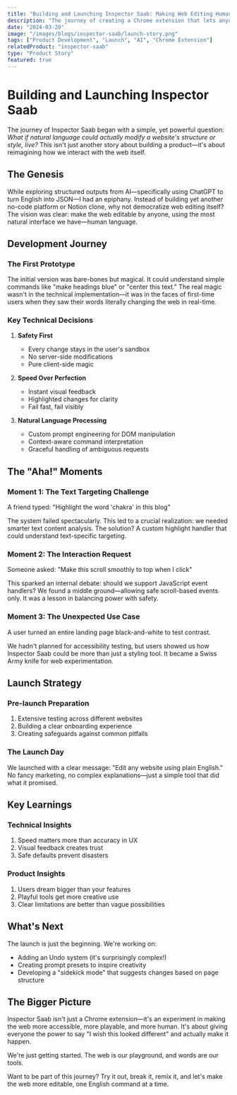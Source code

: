 ```yaml
---
title: "Building and Launching Inspector Saab: Making Web Editing Human"
description: "The journey of creating a Chrome extension that lets anyone edit any website using plain English—no code required."
date: "2024-03-20"
image: "/images/blogs/inspector-saab/launch-story.png"
tags: ["Product Development", "Launch", "AI", "Chrome Extension"]
relatedProduct: "inspector-saab"
type: "Product Story"
featured: true
---
```


# Building and Launching Inspector Saab

The journey of Inspector Saab began with a simple, yet powerful question: *What if natural language could actually modify a website's structure or style, live?* This isn't just another story about building a product—it's about reimagining how we interact with the web itself.

## The Genesis

While exploring structured outputs from AI—specifically using ChatGPT to turn English into JSON—I had an epiphany. Instead of building yet another no-code platform or Notion clone, why not democratize web editing itself? The vision was clear: make the web editable by anyone, using the most natural interface we have—human language.

## Development Journey

### The First Prototype

The initial version was bare-bones but magical. It could understand simple commands like "make headings blue" or "center this text." The real magic wasn't in the technical implementation—it was in the faces of first-time users when they saw their words literally changing the web in real-time.

### Key Technical Decisions

1. **Safety First**
   - Every change stays in the user's sandbox
   - No server-side modifications
   - Pure client-side magic

2. **Speed Over Perfection**
   - Instant visual feedback
   - Highlighted changes for clarity
   - Fail fast, fail visibly

3. **Natural Language Processing**
   - Custom prompt engineering for DOM manipulation
   - Context-aware command interpretation
   - Graceful handling of ambiguous requests

## The "Aha!" Moments

### Moment 1: The Text Targeting Challenge
A friend typed: "Highlight the word 'chakra' in this blog"

The system failed spectacularly. This led to a crucial realization: we needed smarter text content analysis. The solution? A custom highlight handler that could understand text-specific targeting.

### Moment 2: The Interaction Request
Someone asked: "Make this scroll smoothly to top when I click"

This sparked an internal debate: should we support JavaScript event handlers? We found a middle ground—allowing safe scroll-based events only. It was a lesson in balancing power with safety.

### Moment 3: The Unexpected Use Case
A user turned an entire landing page black-and-white to test contrast.

We hadn't planned for accessibility testing, but users showed us how Inspector Saab could be more than just a styling tool. It became a Swiss Army knife for web experimentation.

## Launch Strategy

### Pre-launch Preparation
1. Extensive testing across different websites
2. Building a clear onboarding experience
3. Creating safeguards against common pitfalls

### The Launch Day
We launched with a clear message: "Edit any website using plain English." No fancy marketing, no complex explanations—just a simple tool that did what it promised.

## Key Learnings

### Technical Insights
1. Speed matters more than accuracy in UX
2. Visual feedback creates trust
3. Safe defaults prevent disasters

### Product Insights
1. Users dream bigger than your features
2. Playful tools get more creative use
3. Clear limitations are better than vague possibilities

## What's Next

The launch is just the beginning. We're working on:
- Adding an Undo system (it's surprisingly complex!)
- Creating prompt presets to inspire creativity
- Developing a "sidekick mode" that suggests changes based on page structure

## The Bigger Picture

Inspector Saab isn't just a Chrome extension—it's an experiment in making the web more accessible, more playable, and more human. It's about giving everyone the power to say "I wish this looked different" and actually make it happen.

We're just getting started. The web is our playground, and words are our tools.

Want to be part of this journey? Try it out, break it, remix it, and let's make the web more editable, one English command at a time. 